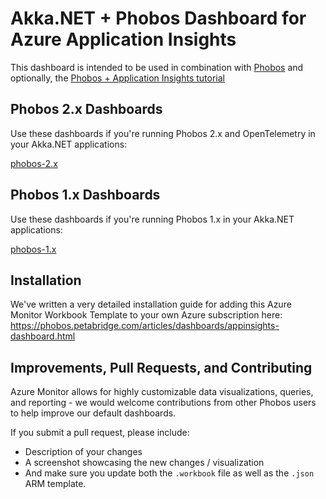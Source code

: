 # Akka.NET + Phobos Dashboard for Azure Application Insights
This dashboard is intended to be used in combination with [Phobos](https://phobos.petabridge.com/) and optionally, the [Phobos + Application Insights tutorial](https://phobos.petabridge.com/articles/tutorials/end-to-end/appinsights.html)

## Phobos 2.x Dashboards
Use these dashboards if you're running Phobos 2.x and OpenTelemetry in your Akka.NET applications:

[phobos-2.x](phobos-2.x)

## Phobos 1.x Dashboards
Use these dashboards if you're running Phobos 1.x in your Akka.NET applications:

[phobos-1.x](phobos-1.x)

## Installation
We've written a very detailed installation guide for adding this Azure Monitor Workbook Template to your own Azure subscription here: https://phobos.petabridge.com/articles/dashboards/appinsights-dashboard.html

## Improvements, Pull Requests, and Contributing
Azure Monitor allows for highly customizable data visualizations, queries, and reporting - we would welcome contributions from other Phobos users to help improve our default dashboards.

If you submit a pull request, please include:

- Description of your changes
- A screenshot showcasing the new changes / visualization
- And make sure you update both the `.workbook` file as well as the `.json` ARM template.
